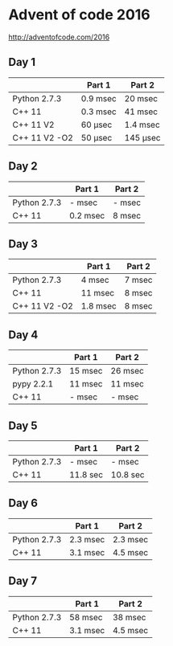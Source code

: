 # Advent of code 2016 #
http://adventofcode.com/2016


## Day 1 ##
|            |Part 1         | Part 2 |
|------------|---------------|--------|
|Python 2.7.3| 0.9 msec      | 20 msec|
|C++ 11      | 0.3 msec      | 41 msec|
|C++ 11 V2     | 60 μsec      | 1.4 msec|
|C++ 11 V2 -O2 | 50 μsec    | 145 μsec |

## Day 2 ##
|            |Part 1         | Part 2 |
|------------|---------------|--------|
|Python 2.7.3| - msec        | - msec |
|C++ 11      | 0.2 msec      | 8 msec |

## Day 3 ##
|            |Part 1         | Part 2 |
|------------|---------------|--------|
|Python 2.7.3| 4 msec        | 7 msec |
|C++ 11      | 11 msec       | 8 msec |
|C++ 11 V2 -O2 | 1.8 msec    | 8 msec |

## Day 4 ##
|            |Part 1         | Part 2 |
|------------|---------------|--------|
|Python 2.7.3| 15 msec       | 26 msec|
|pypy 2.2.1  | 11 msec       | 11 msec|
|C++ 11      | - msec        | - msec |

## Day 5 ##
|            |Part 1         | Part 2 |
|------------|---------------|--------|
|Python 2.7.3| - msec        | - msec |
|C++ 11      | 11.8 sec      |10.8 sec|

## Day 6 ##
|            |Part 1         | Part 2 |
|------------|---------------|--------|
|Python 2.7.3| 2.3 msec      |2.3 msec|
|C++ 11      | 3.1 msec      |4.5 msec|

## Day 7 ##
|            |Part 1         | Part 2 |
|------------|---------------|--------|
|Python 2.7.3| 58 msec       |38 msec |
|C++ 11      | 3.1 msec      |4.5 msec|
